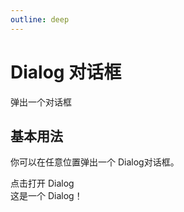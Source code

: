 ```yaml
---
outline: deep
---
```


# Dialog 对话框

弹出一个对话框

<script setup>
import { ref } from 'vue'
const dialogVisible1 = ref(false);
const dialogVisible2 = ref(false);
const dialogVisible3 = ref(false);
const dialogVisible4 = ref(false);
</script>

## 基本用法

你可以在任意位置弹出一个 Dialog对话框。

<demo-container class="demo-gov-form">
<gov-button @click="dialogVisible1 = true">点击打开 Dialog</gov-button>
<gov-dialog v-model="dialogVisible1" title="标题" width="30%">
	<div>这是一个 Dialog！</div>
	<template #footer>
		<gov-button @click="dialogVisible1 = false">关闭</gov-button>
	</template>
</gov-dialog>
</demo-container>
